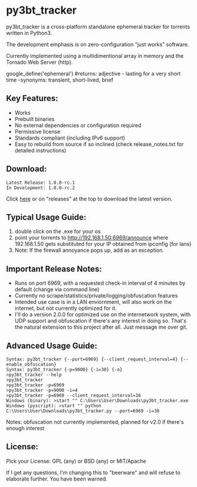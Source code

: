 # py3bt_tracker

py3bt_tracker is a cross-platform standalone ephemeral tracker for torrents written in Python3.

The development emphasis is on zero-configuration "just works" software.

Currently implemented using a multidimentional array in memory and the Tornado Web Server (http).

google_define('ephemeral') #returns: adjective - lasting for a very short time -synonyms: transient, short-lived, brief

## Key Features:

- Works
- Prebuilt binaries
- No external dependencies or configuration required
- Permissive license
- Standards compliant (including IPv6 support)
- Easy to rebuild from source if so inclined (check release_notes.txt for detailed instructions)

## Download:

```
Latest Release: 1.0.0-rc.1
In Development: 1.0.0-rc.2
```
Click [here](https://github.com/gdiaz384/py3bt_tracker/releases) or on "releases" at the top to download the latest version.

## Typical Usage Guide:

1. double click on the .exe for your os
2. point your torrents to http://192.168.1.50:6969/announce where 192.168.1.50 gets substituted for your IP obtained from ipconfig (for lans)
3. Note: If the firewall annoyance pops up, add as an exception.

## Important Release Notes:

- Runs on port 6969, with a requested check-in interval of 4 minutes by default (change via command line)
- Currently no scrape/statistics/private/logging/obfuscation features
- Intended use case is in a LAN enviornment, will also work on the internet, but not currently optimized for it.
- I'll do a version 2.0.0 for optimized use on the internetwork system, with UDP support and obfuscation if there's any interest in doing so. That's the natural extension to this project after all. Just message me over git.

## Advanced Usage Guide:
```
Syntax: py3bt_tracker {--port=6969} {--client_request_interval=4} {--enable_obfuscation}
Syntax: py3bt_tracker {-p=9000} {-i=30} {-o}
>py3bt_tracker --help
>py3bt_tracker
>py3bt_tracker -p=6969
>py3bt_tracker -p=9000 -i=4
>py3bt_tracker -p=6969 --client_request_interval=16
Windows (binary): >start "" C:\Users\User\Downloads\py3bt_tracker.exe
Windows (pyscript): >start "" python C:\Users\User\Downloads\py3bt_tracker.py --port=6969 -i=30
```

Notes: obfuscation not currently implemented, planned for v2.0 if there's enough interest

## License:
Pick your License: GPL (any) or BSD (any) or MIT/Apache

If I get any questions, I'm changing this to "beerware" and will refuse to elaborate further. You have been warned.
